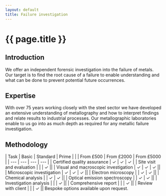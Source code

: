 ```yaml
---
layout: default
title: Failure investigation
---
```


# {{ page.title }}

## Introduction 

We offer an independent forensic investigation into the failure of metals.  Our target is to find the root cause of a failure to enable understanding and what can be done to prevent potential future occurrences. 

## Expertise 

With over 75 years working closely with the steel sector we have developed an extensive understanding of metallography and how to interpret findings and relate results to industrial processes.  Our metallographic laboratories enable to us go into as much depth as required for any metallic failure investigation.  

## Methodology 

| Task | Basic | Standard | Prime |
| | From £500 | From £2000 | From £5000 |
| --- | --- | --- | --- |
| Certified quality assurance | ✓ | ✓ | ✓ |
| Site visit and evaluation | | | ✓ ||
| Visual and macroscopic investigation | ✓ | ✓ | ✓ ||
| Microscopic investigation | ✓ | ✓ | ✓ ||
| Electron microscopy | | ✓ | ✓ ||
| Chemical analysis | | ✓ | ✓ ||
| Optical emission spectroscopy | | ✓ | ✓ ||
| Investigation analysis | | | ✓ ||
| Comprehensive report | | | ✓ || 
| Review with client | | | ✓ ||
Bespoke options available upon request.
